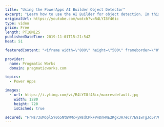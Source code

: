 ```yaml
---
title: "Using the PowerApps AI Builder Object Detector"
excerpt: "Learn how to use the AI Builder for object detection. In this app build project, you'll see how to do automatic inventory by just taking pictures of what you want to inventory in PowerApps or Microsoft Flow.  Check out our great training at https://www.pragmaticworkstraining.com.   We love to build apps"
originalUrl: https://youtube.com/watch?v=R4LYI8f46ic
type: video
price: Free
length: PT18M12S
publishedDateTime: 2019-11-01T15:21:54Z
heat: 51

featuredContent: "<iframe width=\"800\" height=\"500\" frameborder=\"0\" src=\"https://www.youtube.com/embed/R4LYI8f46ic\" allow=\"accelerometer; autoplay; encrypted-media; gyroscope; picture-in-picture\" allowfullscreen></iframe>"

provider:
  name: Progmatic Works
  domain: pragmaticworks.com

topics:
  - Power Apps

images:
  - url: https://i.ytimg.com/vi/R4LYI8f46ic/maxresdefault.jpg
    width: 1280
    height: 720
    isCached: true

secured: "FrHs73uMopl5Y0o5NtBWMc+yWsdCPk+VvDnHNE2KgxJA7eCr7E9IwTgJo5Y70jl/MKM1D66mGs1ThvvbzmSBYQYgcDSsAB7dy1btrKIH0B63ECiTl8c4kCI/MmfvD5df9OAIu/+Yf6CgxR/rN0MXpUH7ZYG+P5gDmhfq6SYVEs5oXsu/C+58E0d0nLT4vK8JkN7cN+ykHlXwKvOvE7fJQDUv49NUh19w0ucNR0SZ/ecGwHEWOaN473/9rcyy+S+zIu2qMvgPo8dYXp7AdJWdQG98rZBRDe8S7IBhYfzldCD5XaC1Xvga3haSHJuZaBalI3zVKUTJLFmho6YhviVCGb+ibT8VWpXfNhlORYXrzNwkTiAGTqPokS7nm2Yj48/3xEl9lBr4WknlvXsvaPE0EQ==;2pYwpW/xUIW4XTOtAPGdXA=="
---
```



